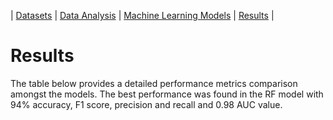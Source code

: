 | [Datasets](./Datasets.md)       | [Data Analysis](./DataAnalysis.md)      | [Machine Learning Models](./MLModels.md)      | [Results](./Findings.md)         |

# Results

The table below provides a detailed performance metrics comparison amongst the models. The best performance was found in the RF model with 94% accuracy, F1 score, precision and recall and 0.98 AUC value.
